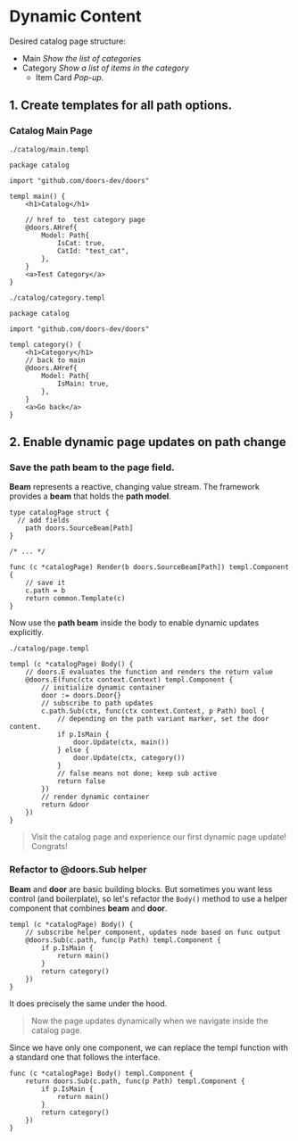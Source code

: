 # Dynamic Content

Desired catalog page structure:

* Main 
  *Show the list of categories*
* Category
  *Show a list of items in the category*
  * Item Card
    *Pop-up.*

## 1. Create templates for all path options.

### Catalog Main Page

`./catalog/main.templ`

```templ
package catalog

import "github.com/doors-dev/doors"

templ main() {
	<h1>Catalog</h1>

	// href to  test category page
	@doors.AHref{
		Model: Path{
			IsCat: true,
			CatId: "test_cat",
		},
	}
	<a>Test Category</a>
}
```

`./catalog/category.templ`

```templ
package catalog

import "github.com/doors-dev/doors"

templ category() {
	<h1>Category</h1>
	// back to main
	@doors.AHref{
		Model: Path{
			IsMain: true,
		},
	}
	<a>Go back</a>
}

```



## 2. Enable dynamic page updates on path change

### Save the path beam to the page field.

**Beam** represents a reactive, changing value stream. The framework provides a **beam** that holds the **path model**.

```templ
type catalogPage struct {
  // add fields
	path doors.SourceBeam[Path]
}

/* ... */

func (c *catalogPage) Render(b doors.SourceBeam[Path]) templ.Component {
	// save it
	c.path = b
	return common.Template(c)
}

```

Now use the **path beam** inside the body to enable dynamic updates explicitly.

`./catalog/page.templ`

```templ
templ (c *catalogPage) Body() {
	// doors.E evaluates the function and renders the return value
	@doors.E(func(ctx context.Context) templ.Component {
		// initialize dynamic container
		door := doors.Door{}
		// subscribe to path updates
		c.path.Sub(ctx, func(ctx context.Context, p Path) bool {
			// depending on the path variant marker, set the door content.
			if p.IsMain {
				door.Update(ctx, main())
			} else {
				door.Update(ctx, category())
			}
			// false means not done; keep sub active
			return false
		})
		// render dynamic container
		return &door
	})
}
```

> Visit the catalog page and experience our first dynamic page update! Congrats!

### Refactor to @doors.Sub helper

**Beam** and **door** are basic building blocks. But sometimes you want less control (and boilerplate), so let's refactor the `Body()` method to use a helper component that combines **beam** and  **door**.

```templ
templ (c *catalogPage) Body() {
    // subscribe helper component, updates node based on func output
	@doors.Sub(c.path, func(p Path) templ.Component {
		if p.IsMain {
			return main()
		}
		return category()
	})
}
```

It does precisely the same under the hood.

> Now the page updates dynamically when we navigate inside the catalog page.

Since we have only one component, we can replace the templ function with a standard one that follows the interface.

```templ
func (c *catalogPage) Body() templ.Component {
	return doors.Sub(c.path, func(p Path) templ.Component {
		if p.IsMain {
			return main()
		}
		return category()
	})
}
```



